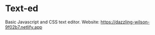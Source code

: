 # Text-ed
Basic Javascript and CSS text editor.
Website: https://dazzling-wilson-9f02b7.netlify.app
